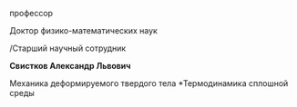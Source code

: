 профессор

Доктор физико-математических наук

/Старший научный сотрудник

**Свистков Александр Львович**

Механика деформируемого твердого тела
	*Термодинамика сплошной среды